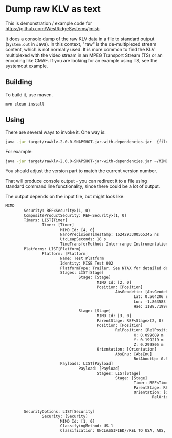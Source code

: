 # Dump raw KLV as text

This is demonstration / example code for <https://github.com/WestRidgeSystems/jmisb>

It does a console dump of the raw KLV data in a file to standard output (`System.out` in Java). In this context, "raw" is the de-multiplexed stream content,
which is not normally used. It is more common to find the KLV multiplexed with the video stream in an MPEG Transport Stream (TS) or an encoding like CMAF.
If you are looking for an example using TS, see the systemout example.

## Building

To build it, use maven.

``` sh
mvn clean install
```

## Using

There are several ways to invoke it. One way is:

``` sh
java -jar target/rawklv-2.0.0-SNAPSHOT-jar-with-dependencies.jar  {filename}
```

For example:

``` sh
java -jar target/rawklv-2.0.0-SNAPSHOT-jar-with-dependencies.jar ~/MIMD_0.01.bin
```

You should adjust the version part to match the current version number.

That will produce console output - you can redirect it to a file using standard command line functionality,
since there could be a lot of output.

The output depends on the input file, but might look like:

``` txt
MIMD
        Security: REF<Security>(1, 0)
        CompositeProductSecurity: REF<Security>(1, 0)
        Timers: LIST[Timer]
                Timer: [Timer]
                        MIMD Id: [4, 0]
                        NanoPrecisionTimestamp: 1624293300565345 ns
                        UtcLeapSeconds: 18 s
                        TimeTransferMethod: Inter-range Instrumentation Group (IRIG-B)
        Platforms: LIST[Platform]
                Platform: [Platform]
                        Name: Test Platform
                        Identity: MISB Test 002
                        PlatformType: Trailer. See NTAX for detailed description
                        Stages: LIST[Stage]
                                Stage: [Stage]
                                        MIMD Id: [2, 0]
                                        Position: [Position]
                                                AbsGeodetic: [AbsGeodetic]
                                                        Lat: 0.564206 rad
                                                        Lon: -1.863583 rad
                                                        Hae: 1188.719999 m
                                Stage: [Stage]
                                        MIMD Id: [3, 0]
                                        ParentStage: REF<Stage>(2, 0)
                                        Position: [Position]
                                                RelPosition: [RelPosition]
                                                        X: 0.099609 m
                                                        Y: 0.199219 m
                                                        Z: 0.299805 m
                                        Orientation: [Orientation]
                                                AbsEnu: [AbsEnu]
                                                        RotAboutUp: 0.610865 rad
                        Payloads: LIST[Payload]
                                Payload: [Payload]
                                        Stages: LIST[Stage]
                                                Stage: [Stage]
                                                        Timer: REF<Timer>(4, 0)
                                                        ParentStage: REF<Stage>(3, 0)
                                                        Orientation: [Orientation]
                                                                RelOrientation: [RelOrientation]
                                                                        Alpha: 2.617994 rad
                                                                        Beta: 0.959931 rad
        SecurityOptions: LIST[Security]
                Security: [Security]
                        MIMD Id: [1, 0]
                        ClassifyingMethod: US-1
                        Classification: UNCLASSIFIED//REL TO USA, AUS, CAN, GBR
```
